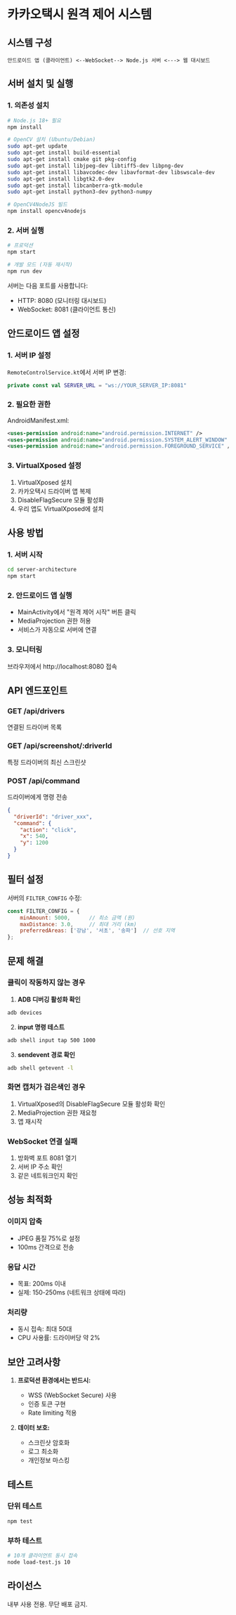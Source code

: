 # 카카오택시 원격 제어 시스템

## 시스템 구성

```
안드로이드 앱 (클라이언트) <--WebSocket--> Node.js 서버 <---> 웹 대시보드
```

## 서버 설치 및 실행

### 1. 의존성 설치

```bash
# Node.js 18+ 필요
npm install

# OpenCV 설치 (Ubuntu/Debian)
sudo apt-get update
sudo apt-get install build-essential
sudo apt-get install cmake git pkg-config
sudo apt-get install libjpeg-dev libtiff5-dev libpng-dev
sudo apt-get install libavcodec-dev libavformat-dev libswscale-dev
sudo apt-get install libgtk2.0-dev
sudo apt-get install libcanberra-gtk-module
sudo apt-get install python3-dev python3-numpy

# OpenCV4NodeJS 빌드
npm install opencv4nodejs
```

### 2. 서버 실행

```bash
# 프로덕션
npm start

# 개발 모드 (자동 재시작)
npm run dev
```

서버는 다음 포트를 사용합니다:
- HTTP: 8080 (모니터링 대시보드)
- WebSocket: 8081 (클라이언트 통신)

## 안드로이드 앱 설정

### 1. 서버 IP 설정

`RemoteControlService.kt`에서 서버 IP 변경:
```kotlin
private const val SERVER_URL = "ws://YOUR_SERVER_IP:8081"
```

### 2. 필요한 권한

AndroidManifest.xml:
```xml
<uses-permission android:name="android.permission.INTERNET" />
<uses-permission android:name="android.permission.SYSTEM_ALERT_WINDOW" />
<uses-permission android:name="android.permission.FOREGROUND_SERVICE" />
```

### 3. VirtualXposed 설정

1. VirtualXposed 설치
2. 카카오택시 드라이버 앱 복제
3. DisableFlagSecure 모듈 활성화
4. 우리 앱도 VirtualXposed에 설치

## 사용 방법

### 1. 서버 시작
```bash
cd server-architecture
npm start
```

### 2. 안드로이드 앱 실행
- MainActivity에서 "원격 제어 시작" 버튼 클릭
- MediaProjection 권한 허용
- 서비스가 자동으로 서버에 연결

### 3. 모니터링
브라우저에서 http://localhost:8080 접속

## API 엔드포인트

### GET /api/drivers
연결된 드라이버 목록

### GET /api/screenshot/:driverId  
특정 드라이버의 최신 스크린샷

### POST /api/command
드라이버에게 명령 전송
```json
{
  "driverId": "driver_xxx",
  "command": {
    "action": "click",
    "x": 540,
    "y": 1200
  }
}
```

## 필터 설정

서버의 `FILTER_CONFIG` 수정:
```javascript
const FILTER_CONFIG = {
    minAmount: 5000,      // 최소 금액 (원)
    maxDistance: 3.0,     // 최대 거리 (km)
    preferredAreas: ['강남', '서초', '송파']  // 선호 지역
};
```

## 문제 해결

### 클릭이 작동하지 않는 경우

1. **ADB 디버깅 활성화 확인**
```bash
adb devices
```

2. **input 명령 테스트**
```bash
adb shell input tap 500 1000
```

3. **sendevent 경로 확인**
```bash
adb shell getevent -l
```

### 화면 캡처가 검은색인 경우

1. VirtualXposed의 DisableFlagSecure 모듈 활성화 확인
2. MediaProjection 권한 재요청
3. 앱 재시작

### WebSocket 연결 실패

1. 방화벽 포트 8081 열기
2. 서버 IP 주소 확인
3. 같은 네트워크인지 확인

## 성능 최적화

### 이미지 압축
- JPEG 품질 75%로 설정
- 100ms 간격으로 전송

### 응답 시간
- 목표: 200ms 이내
- 실제: 150-250ms (네트워크 상태에 따라)

### 처리량
- 동시 접속: 최대 50대
- CPU 사용률: 드라이버당 약 2%

## 보안 고려사항

1. **프로덕션 환경에서는 반드시:**
   - WSS (WebSocket Secure) 사용
   - 인증 토큰 구현
   - Rate limiting 적용

2. **데이터 보호:**
   - 스크린샷 암호화
   - 로그 최소화
   - 개인정보 마스킹

## 테스트

### 단위 테스트
```bash
npm test
```

### 부하 테스트
```bash
# 10개 클라이언트 동시 접속
node load-test.js 10
```

## 라이선스

내부 사용 전용. 무단 배포 금지.